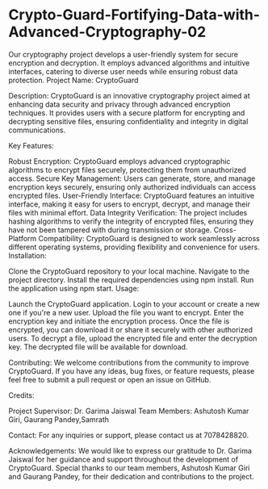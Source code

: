 # Crypto-Guard-Fortifying-Data-with-Advanced-Cryptography-02
Our cryptography project develops a user-friendly system for secure encryption and decryption. It employs advanced algorithms and intuitive interfaces, catering to diverse user needs while ensuring robust data protection.
Project Name: CryptoGuard

Description:
CryptoGuard is an innovative cryptography project aimed at enhancing data security and privacy through advanced encryption techniques. It provides users with a secure platform for encrypting and decrypting sensitive files, ensuring confidentiality and integrity in digital communications.

Key Features:

Robust Encryption: CryptoGuard employs advanced cryptographic algorithms to encrypt files securely, protecting them from unauthorized access.
Secure Key Management: Users can generate, store, and manage encryption keys securely, ensuring only authorized individuals can access encrypted files.
User-Friendly Interface: CryptoGuard features an intuitive interface, making it easy for users to encrypt, decrypt, and manage their files with minimal effort.
Data Integrity Verification: The project includes hashing algorithms to verify the integrity of encrypted files, ensuring they have not been tampered with during transmission or storage.
Cross-Platform Compatibility: CryptoGuard is designed to work seamlessly across different operating systems, providing flexibility and convenience for users.
Installation:

Clone the CryptoGuard repository to your local machine.
Navigate to the project directory.
Install the required dependencies using npm install.
Run the application using npm start.
Usage:

Launch the CryptoGuard application.
Login to your account or create a new one if you're a new user.
Upload the file you want to encrypt.
Enter the encryption key and initiate the encryption process.
Once the file is encrypted, you can download it or share it securely with other authorized users.
To decrypt a file, upload the encrypted file and enter the decryption key.
The decrypted file will be available for download.

Contributing:
We welcome contributions from the community to improve CryptoGuard. If you have any ideas, bug fixes, or feature requests, please feel free to submit a pull request or open an issue on GitHub.

Credits:

Project Supervisor: Dr. Garima Jaiswal
Team Members: Ashutosh Kumar Giri, Gaurang Pandey,Samrath

Contact:
For any inquiries or support, please contact us at 7078428820.

Acknowledgements:
We would like to express our gratitude to Dr. Garima Jaiswal for her guidance and support throughout the development of CryptoGuard. Special thanks to our team members, Ashutosh Kumar Giri and Gaurang Pandey, for their dedication and contributions to the project.







